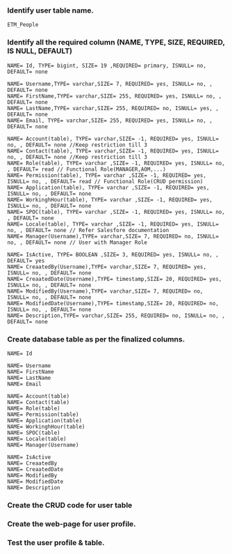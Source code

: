 ### Identify user table name.
    ETM_People
### Identify all the required column (NAME, TYPE, SIZE, REQUIRED, IS NULL, DEFAULT)
    NAME= Id, TYPE= bigint, SIZE= 19 ,REQUIRED= primary, ISNULL= no, DEFAULT= none

    NAME= Username,TYPE= varchar,SIZE= 7, REQUIRED= yes, ISNULL= no, , DEFAULT= none
    NAME= FirstName,TYPE= varchar,SIZE= 255, REQUIRED= yes, ISNULL= no, , DEFAULT= none
    NAME= LastName,TYPE= varchar,SIZE= 255, REQUIRED= no, ISNULL= yes, , DEFAULT= none
    NAME= Email, TYPE= varchar,SIZE= 255, REQUIRED= yes, ISNULL= no, , DEFAULT= none

    NAME= Account(table), TYPE= varchar,SIZE= -1, REQUIRED= yes, ISNULL= no, , DEFAULT= none //Keep restriction till 3
    NAME= Contact(table), TYPE= varchar,SIZE= -1, REQUIRED= yes, ISNULL= no, , DEFAULT= none //Keep restriction till 3
    NAME= Role(table), TYPE= varchar ,SIZE= -1, REQUIRED= yes, ISNULL= no, , DEFAULT= read // Functional Role(MANAGER,AOM,...)
    NAME= Permission(table), TYPE= varchar ,SIZE= -1, REQUIRED= yes, ISNULL= no, , DEFAULT= read // Functional Role(CRUD permission)
    NAME= Application(table), TYPE= varchar ,SIZE= -1, REQUIRED= yes, ISNULL= no, , DEFAULT= none
    NAME= WorkinghHour(table), TYPE= varchar ,SIZE= -1, REQUIRED= yes, ISNULL= no, , DEFAULT= none
    NAME= SPOC(table), TYPE= varchar ,SIZE= -1, REQUIRED= yes, ISNULL= no, , DEFAULT= none
    NAME= Locale(table), TYPE= varchar ,SIZE= -1, REQUIRED= yes, ISNULL= no, , DEFAULT= none // Refer Salesfore documentation
    NAME= Manager(Username),TYPE= varchar,SIZE= 7, REQUIRED= no, ISNULL= no, , DEFAULT= none // User with Manager Role 

    NAME= IsActive, TYPE= BOOLEAN ,SIZE= 3, REQUIRED= yes, ISNULL= no, , DEFAULT= yes
    NAME= CreaatedBy(Username),TYPE= varchar,SIZE= 7, REQUIRED= yes, ISNULL= no, , DEFAULT= none 
    NAME= CreaatedDate(Username),TYPE= timestamp,SIZE= 20, REQUIRED= yes, ISNULL= no, , DEFAULT= none
    NAME= ModifiedBy(Username),TYPE= varchar,SIZE= 7, REQUIRED= no, ISNULL= no, , DEFAULT= none 
    NAME= ModifiedDate(Username),TYPE= timestamp,SIZE= 20, REQUIRED= no, ISNULL= no, , DEFAULT= none
    NAME= Description,TYPE= varchar,SIZE= 255, REQUIRED= no, ISNULL= no, , DEFAULT= none
### Create database table as per the finalized columns.
    NAME= Id

    NAME= Username
    NAME= FirstName
    NAME= LastName
    NAME= Email

    NAME= Account(table)
    NAME= Contact(table)
    NAME= Role(table)
    NAME= Permission(table)
    NAME= Application(table)
    NAME= WorkinghHour(table)
    NAME= SPOC(table)
    NAME= Locale(table)
    NAME= Manager(Username)

    NAME= IsActive
    NAME= CreaatedBy
    NAME= CreaatedDate
    NAME= ModifiedBy
    NAME= ModifiedDate
    NAME= Description
    
### Create the CRUD code for user table
### Create the web-page for user profile.
### Test the user profile & table.
